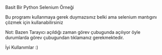 Basit Bir Python Selenium Örneği

Bu programı kullanmaya gerek duymazsınız belki ama selenium mantıgını çözmek için kullanabilirsiniz

Not: Bazen Tarayıcı açıldığı zaman görev çubugunda açılıyor öyle durumlarda görev çubugundan tıklamanız gerekmektedir.

İyi Kullanımlar :)
